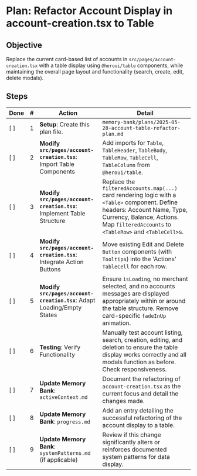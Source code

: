 # Plan: Refactor Account Display in account-creation.tsx to Table

## Objective

Replace the current card-based list of accounts in `src/pages/account-creation.tsx` with a table display using `@heroui/table` components, while maintaining the overall page layout and functionality (search, create, edit, delete modals).

## Steps

| Done | #   | Action                                                                  | Detail                                                                                                                                                                                                              |
| ---- | --- | ----------------------------------------------------------------------- | ------------------------------------------------------------------------------------------------------------------------------------------------------------------------------------------------------------------- |
| [ ]  | 1   | **Setup**: Create this plan file.                                       | `memory-bank/plans/2025-05-28-account-table-refactor-plan.md`                                                                                                                                                       |
| [ ]  | 2   | **Modify `src/pages/account-creation.tsx`**: Import Table Components    | Add imports for `Table`, `TableHeader`, `TableBody`, `TableRow`, `TableCell`, `TableColumn` from `@heroui/table`.                                                                                                   |
| [ ]  | 3   | **Modify `src/pages/account-creation.tsx`**: Implement Table Structure  | Replace the `filteredAccounts.map(...)` card rendering logic with a `<Table>` component. Define headers: Account Name, Type, Currency, Balance, Actions. Map `filteredAccounts` to `<TableRow>` and `<TableCell>`s. |
| [ ]  | 4   | **Modify `src/pages/account-creation.tsx`**: Integrate Action Buttons   | Move existing Edit and Delete `Button` components (with `Tooltip`s) into the 'Actions' `TableCell` for each row.                                                                                                    |
| [ ]  | 5   | **Modify `src/pages/account-creation.tsx`**: Adapt Loading/Empty States | Ensure `isLoading`, no merchant selected, and no accounts messages are displayed appropriately within or around the table structure. Remove card-specific `fadeInUp` animation.                                     |
| [ ]  | 6   | **Testing**: Verify Functionality                                       | Manually test account listing, search, creation, editing, and deletion to ensure the table display works correctly and all modals function as before. Check responsiveness.                                         |
| [ ]  | 7   | **Update Memory Bank**: `activeContext.md`                              | Document the refactoring of `account-creation.tsx` as the current focus and detail the changes made.                                                                                                                |
| [ ]  | 8   | **Update Memory Bank**: `progress.md`                                   | Add an entry detailing the successful refactoring of the account display to a table.                                                                                                                                |
| [ ]  | 9   | **Update Memory Bank**: `systemPatterns.md` (if applicable)             | Review if this change significantly alters or reinforces documented system patterns for data display.                                                                                                               |

<!--
{
  "plan": [
    {
      "id": 1,
      "tool": "write_to_file",
      "args": {
        "path": "memory-bank/plans/2025-05-28-account-table-refactor-plan.md",
        "content": "# Plan: Refactor Account Display in account-creation.tsx to Table\n\n## Objective\nReplace the current card-based list of accounts in `src/pages/account-creation.tsx` with a table display using `@heroui/table` components, while maintaining the overall page layout and functionality (search, create, edit, delete modals).\n\n## Steps\n\n| Done | # | Action                                                                 | Detail                                                                                                                                                                                                                                                           |\n|------|---|------------------------------------------------------------------------|------------------------------------------------------------------------------------------------------------------------------------------------------------------------------------------------------------------------------------------------------------------|\n| [X]  | 1 | **Setup**: Create this plan file.                                      | `memory-bank/plans/2025-05-28-account-table-refactor-plan.md`                                                                                                                                                                                                    |\n| [ ]  | 2 | **Modify `src/pages/account-creation.tsx`**: Import Table Components   | Add imports for `Table`, `TableHeader`, `TableBody`, `TableRow`, `TableCell`, `TableColumn` from `@heroui/table`.                                                                                                                                              |\n| [ ]  | 3 | **Modify `src/pages/account-creation.tsx`**: Implement Table Structure | Replace the `filteredAccounts.map(...)` card rendering logic with a `<Table>` component. Define headers: Account Name, Type, Currency, Balance, Actions. Map `filteredAccounts` to `<TableRow>` and `<TableCell>`s.                                              |\n| [ ]  | 4 | **Modify `src/pages/account-creation.tsx`**: Integrate Action Buttons  | Move existing Edit and Delete `Button` components (with `Tooltip`s) into the 'Actions' `TableCell` for each row.                                                                                                                                                 |\n| [ ]  | 5 | **Modify `src/pages/account-creation.tsx`**: Adapt Loading/Empty States| Ensure `isLoading`, no merchant selected, and no accounts messages are displayed appropriately within or around the table structure. Remove card-specific `fadeInUp` animation.                                                                                 |\n| [ ]  | 6 | **Testing**: Verify Functionality                                      | Manually test account listing, search, creation, editing, and deletion to ensure the table display works correctly and all modals function as before. Check responsiveness.                                                                                 |\n| [ ]  | 7 | **Update Memory Bank**: `activeContext.md`                             | Document the refactoring of `account-creation.tsx` as the current focus and detail the changes made.                                                                                                                                                             |\n| [ ]  | 8 | **Update Memory Bank**: `progress.md`                                  | Add an entry detailing the successful refactoring of the account display to a table.                                                                                                                                                                             |\n| [ ]  | 9 | **Update Memory Bank**: `systemPatterns.md` (if applicable)            | Review if this change significantly alters or reinforces documented system patterns for data display.                                                                                                                                                            |"
      },
      "success": "file_written",
      "status": "success"
    },
    {
      "id": 2,
      "tool": "replace_in_file",
      "args": {
        "path": "src/pages/account-creation.tsx",
        "diff": "<<<<<<< SEARCH\nimport { Card, CardBody } from \"@heroui/card\";\n=======\nimport { Card, CardBody } from \"@heroui/card\";\nimport { Table, TableHeader, TableColumn, TableBody, TableRow, TableCell } from \"@heroui/table\";\n>>>>>>> REPLACE"
      },
      "success": "imports_added",
      "status": "pending"
    },
    {
      "id": 3,
      "tool": "replace_in_file",
      "args": {
        "path": "src/pages/account-creation.tsx",
        "diff": "..."
      },
      "success": "table_structure_implemented",
      "status": "pending"
    },
    {
      "id": 4,
      "tool": "replace_in_file",
      "args": {
        "path": "src/pages/account-creation.tsx",
        "diff": "..."
      },
      "success": "action_buttons_integrated",
      "status": "pending"
    },
    {
      "id": 5,
      "tool": "replace_in_file",
      "args": {
        "path": "src/pages/account-creation.tsx",
        "diff": "..."
      },
      "success": "loading_empty_states_adapted",
      "status": "pending"
    },
    {
      "id": 6,
      "tool": "ask_followup_question",
      "args": {
        "question": "Manual testing of account listing, search, creation, editing, deletion, and responsiveness is complete. Does everything work as expected?"
      },
      "success": "user_confirms_testing",
      "status": "pending"
    },
    {
      "id": 7,
      "tool": "write_to_file",
      "args": {
        "path": "memory-bank/activeContext.md",
        "content": "..."
      },
      "success": "active_context_updated",
      "status": "pending"
    },
    {
      "id": 8,
      "tool": "write_to_file",
      "args": {
        "path": "memory-bank/progress.md",
        "content": "..."
      },
      "success": "progress_md_updated",
      "status": "pending"
    },
    {
      "id": 9,
      "tool": "write_to_file",
      "args": {
        "path": "memory-bank/systemPatterns.md",
        "content": "..."
      },
      "success": "system_patterns_updated",
      "status": "pending"
    }
  ]
}
-->
